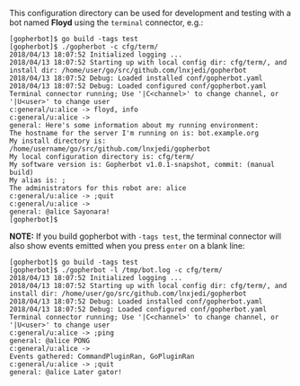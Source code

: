 This configuration directory can be used for development and testing with a bot
named **Floyd** using the `terminal` connector, e.g.:

```
[gopherbot]$ go build -tags test
[gopherbot]$ ./gopherbot -c cfg/term/
2018/04/13 18:07:52 Initialized logging ...
2018/04/13 18:07:52 Starting up with local config dir: cfg/term/, and install dir: /home/user/go/src/github.com/lnxjedi/gopherbot
2018/04/13 18:07:52 Debug: Loaded installed conf/gopherbot.yaml
2018/04/13 18:07:52 Debug: Loaded configured conf/gopherbot.yaml
Terminal connector running; Use '|C<channel>' to change channel, or '|U<user>' to change user
c:general/u:alice -> floyd, info
c:general/u:alice -> 
general: Here's some information about my running environment:
The hostname for the server I'm running on is: bot.example.org
My install directory is: /home/username/go/src/github.com/lnxjedi/gopherbot
My local configuration directory is: cfg/term/
My software version is: Gopherbot v1.0.1-snapshot, commit: (manual build)
My alias is: ;
The administrators for this robot are: alice
c:general/u:alice -> ;quit
c:general/u:alice -> 
general: @alice Sayonara!
[gopherbot]$
```

**NOTE:** If you build gopherbot with `-tags test`, the terminal connector will
also show events emitted when you press `enter` on a blank line:

```
[gopherbot]$ go build -tags test
[gopherbot]$ ./gopherbot -l /tmp/bot.log -c cfg/term/
2018/04/13 18:07:52 Initialized logging ...
2018/04/13 18:07:52 Starting up with local config dir: cfg/term/, and install dir: /home/user/go/src/github.com/lnxjedi/gopherbot
2018/04/13 18:07:52 Debug: Loaded installed conf/gopherbot.yaml
2018/04/13 18:07:52 Debug: Loaded configured conf/gopherbot.yaml
Terminal connector running; Use '|C<channel>' to change channel, or '|U<user>' to change user
c:general/u:alice -> ;ping
general: @alice PONG
c:general/u:alice ->
Events gathered: CommandPluginRan, GoPluginRan
c:general/u:alice -> ;quit
general: @alice Later gator!
```
